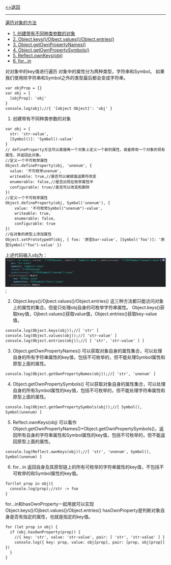 [<=返回](./index.md)
<hr/>

[遍历对象的方法](#1)
- [1. 创建带有不同种类参数的对象](#2)
- [2. Object.keys()/Ojbect.values()/Object.entries()](#3)
- [3. Object.getOwnPropertyNames()](#4)
- [4. Object.getOwnPropertySymbols()](#5)
- [5. Reflect.ownKeys(obj)](#6)
- [6. for…in](#7)

<p id=1></p>

对对象中的key值进行遍历
对象中的属性分为两种类型，字符串和Symbol。
如果我们使用除字符串和Symbol之外的类型最后都会变成字符串。
```
var objProp = {}
var obj = {
  [objProp]: 'obj'
}
console.log(obj);//{ '[object Object]': 'obj' }
```

<p id=2></p>

1. 创建带有不同种类参数的对象
```
var obj = {
  str: 'str-value',
  [Symbol()]: 'Symbol()-value'
}
// defineProperty方法可以直接再一个对象上定义一个新的属性，或者修改一个对象的现有属性，并返回此对象。
//定义一个不可枚举属性
Object.defineProperty(obj, 'unenum', {
  value: '不可枚举unenum',
  writeable: true,//是否可以被赋值运算符改变
  enumerable: false,//是否出现在枚举属性中
  configurable: true//是否可以改变和删除
})
//定义一个不可枚举属性
Object.defineProperty(obj, Symbol('unenum'), {
    value: '不可枚举Symbol("unenum")-value',
    writeable: true,
    enumerable: false,
    configurable: true
})
//在对象的原型上添加属性
Object.setPrototypeOf(obj, { foo: '原型bar-value', [Symbol('foo')]: '原型Symbol("foo")-value' })
```
上述代码输入obj为：
![Interview-index-1](../image/Interview-index-1.png);

<p id=3></p>

2. Object.keys()/Ojbect.values()/Object.entries()
这三种方法都只能访问对象上的属性的集合。但是只处理obj自身的可枚举字符串属性。
Object.keys()获取key值，Ojbect.values()获取value值，Object.entries()获取key-value值。
```
console.log(Object.keys(obj));//[ 'str' ]
console.log(Object.values(obj));//[ 'str-value' ]
console.log(Object.entries(obj));//[ [ 'str', 'str-value' ] ]
```

<p id=4></p>

3. Object.getOwnPropertyNames()
可以获取对象自身的属性集合，可以处理自身的所有字符串属性的key值，包括不可枚举的，但不能处理Symbol属性和原型上面的属性。
```
console.log(Object.getOwnPropertyNames(obj));//[ 'str', 'unenum' ]
```

<p id=5></p>

4. Object.getOwnPropertySymbols()
可以获取对象自身的属性集合，可以处理自身的所有Symbol属性的key值，包括不可枚举的，但不能处理字符串属性和原型上面的属性。
```
console.log(Object.getOwnPropertySymbols(obj));//[ Symbol(), Symbol(unenum) ]
```

<p id=6></p>

5. Reflect.ownKeys(obj)
可以看作Object.getOwnPropertyNames()+Object.getOwnPropertySymbols()，返回所有自身的字符串属性和Symbol属性的key值，包括不可枚举的，但不能返回原型上面的属性。
```
console.log(Reflect.ownKeys(obj));//[ 'str', 'unenum', Symbol(), Symbol(unenum) ]
```

<p id=7></p>

6. for…in
返回自身及其原型链上的所有可枚举的字符串属性的key值，不包括不可枚举的和Symbol属性的key值。
```
for(let prop in obj){
  console.log(prop);//str -> foo
}
```
for…in和hasOwnProperty一起用就可以实现Object.keys()/Ojbect.values()/Object.entries()
hasOwnProperty是判断对象自身是否有指定的属性，也就是指定的key值。
```
for (let prop in obj) {
  if (obj.hasOwnProperty(prop)) {
    //{ key: 'str', value: 'str-value', pair: [ 'str', 'str-value' ] }
    console.log({ key: prop, value: obj[prop], pair: [prop, obj[prop]] })
  }
}
```